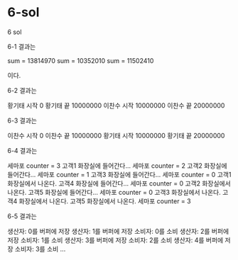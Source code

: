 # 6-sol
6 sol


6-1 결과는

sum = 13814970
sum = 10352010
sum = 11502410

이다.


6-2 결과는

황기태 시작     0
황기태 끝       10000000
이찬수 시작     10000000
이찬수 끝       20000000


6-3 결과는

이찬수 시작     0
이찬수 끝       10000000
황기태 시작     10000000
황기태 끝       20000000


6-4 결과는

세마포 counter = 3
고객1 화장실에 들어간다... 세마포 counter = 2
고객2 화장실에 들어간다... 세마포 counter = 1
고객3 화장실에 들어간다... 세마포 counter = 0
고객1 화장실에서 나온다.
고객4 화장실에 들어간다... 세마포 counter = 0
고객2 화장실에서 나온다.
고객5 화장실에 들어간다... 세마포 counter = 0
고객3 화장실에서 나온다.
고객4 화장실에서 나온다.
고객5 화장실에서 나온다.
세마포 counter = 3



6-5 결과는

생산자: 0를 버퍼에 저장
생산자: 1를 버퍼에 저장
소비자: 0를 소비
생산자: 2를 버퍼에 저장
소비자: 1를 소비
생산자: 3를 버퍼에 저장
소비자: 2를 소비
생산자: 4를 버퍼에 저장
소비자: 3를 소비
...
